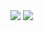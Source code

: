 <img src="https://capsule-render.vercel.app/api?&type=waving&color=32B6FF90&section=header&reversal=true&height=300&text=Hope%20Hero-nl-&fontColor=4B6F9F&desc=%20Robooot%20&animation=twinkling">


<img src="https://capsule-render.vercel.app/api?&type=waving&color=32B6FF90&section=footer&reversal=true&height=200&text=-nl-Hope%20Hero&fontColor=4B6F9F&fontSize=50&animation=blink">
